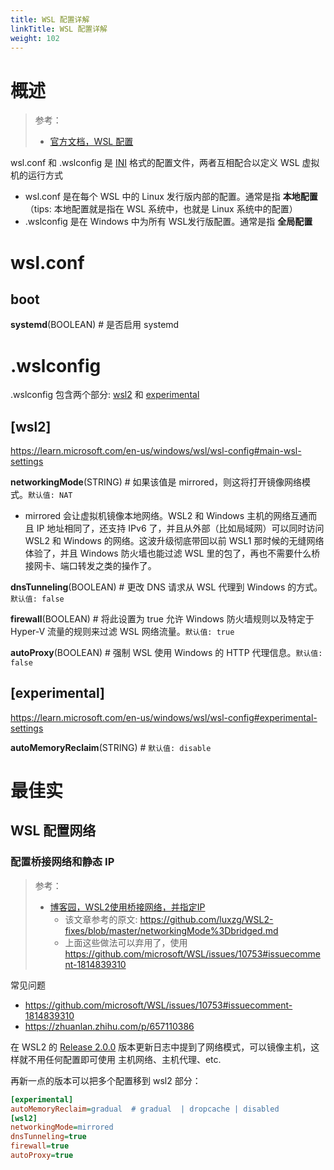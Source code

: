 ```yaml
---
title: WSL 配置详解
linkTitle: WSL 配置详解
weight: 102
---
```


# 概述

> 参考：
>
> - [官方文档，WSL 配置](https://learn.microsoft.com/en-us/windows/wsl/wsl-config)

wsl.conf 和 .wslconfig 是 [INI](/docs/2.编程/无法分类的语言/INI.md) 格式的配置文件，两者互相配合以定义 WSL 虚拟机的运行方式

- wsl.conf 是在每个 WSL 中的 Linux 发行版内部的配置。通常是指 **本地配置**（tips: 本地配置就是指在 WSL 系统中，也就是 Linux 系统中的配置）
- .wslconfig 是在 Windows 中为所有 WSL发行版配置。通常是指 **全局配置**

# wsl.conf

## boot

**systemd**(BOOLEAN) # 是否启用 systemd

# .wslconfig

.wslconfig 包含两个部分: [wsl2](#wsl2) 和 [experimental](#experimental)

## \[wsl2]

https://learn.microsoft.com/en-us/windows/wsl/wsl-config#main-wsl-settings

**networkingMode**(STRING) # 如果该值是 mirrored，则这将打开镜像网络模式。`默认值: NAT`

- mirrored 会让虚拟机镜像本地网络。WSL2 和 Windows 主机的网络互通而且 IP 地址相同了，还支持 IPv6 了，并且从外部（比如局域网）可以同时访问 WSL2 和 Windows 的网络。这波升级彻底带回以前 WSL1 那时候的无缝网络体验了，并且 Windows 防火墙也能过滤 WSL 里的包了，再也不需要什么桥接网卡、端口转发之类的操作了。

**dnsTunneling**(BOOLEAN) # 更改 DNS 请求从 WSL 代理到 Windows 的方式。`默认值: false`

**firewall**(BOOLEAN) # 将此设置为 true 允许 Windows 防火墙规则以及特定于 Hyper-V 流量的规则来过滤 WSL 网络流量。`默认值: true`

**autoProxy**(BOOLEAN) # 强制 WSL 使用 Windows 的 HTTP 代理信息。`默认值: false`

## \[experimental]

https://learn.microsoft.com/en-us/windows/wsl/wsl-config#experimental-settings

**autoMemoryReclaim**(STRING) # `默认值: disable`

# 最佳实

## WSL 配置网络

### 配置桥接网络和静态 IP

> 参考：
>
> - [博客园，WSL2使用桥接网络，并指定IP](https://www.cnblogs.com/lic0914/p/17003251.html)
>   - 该文章参考的原文: https://github.com/luxzg/WSL2-fixes/blob/master/networkingMode%3Dbridged.md
>   - 上面这些做法可以弃用了，使用 https://github.com/microsoft/WSL/issues/10753#issuecomment-1814839310

常见问题

- https://github.com/microsoft/WSL/issues/10753#issuecomment-1814839310
- https://zhuanlan.zhihu.com/p/657110386

在 WSL2 的 [Release 2.0.0](https://github.com/microsoft/WSL/releases/tag/2.0.0) 版本更新日志中提到了网络模式，可以镜像主机，这样就不用任何配置即可使用 主机网络、主机代理、etc.

再新一点的版本可以把多个配置移到 wsl2 部分：

```ini
[experimental]
autoMemoryReclaim=gradual  # gradual  | dropcache | disabled
[wsl2]
networkingMode=mirrored
dnsTunneling=true
firewall=true
autoProxy=true
```
